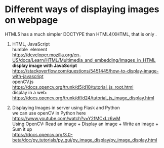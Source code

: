 # Different ways of displaying images on webpage

HTML5 has a much simpler DOCTYPE than HTML4/XHTML, that is only <!DOCTYPE html>.    

1. HTML, JavaScript  
humble <img> element  
https://developer.mozilla.org/en-US/docs/Learn/HTML/Multimedia_and_embedding/Images_in_HTML   
<b> display image with JavaScript  </b>
https://stackoverflow.com/questions/5451445/how-to-display-image-with-javascript  
openCV.js  
https://docs.opencv.org/trunk/d5/d10/tutorial_js_root.html  
display in a web: https://docs.opencv.org/trunk/df/d24/tutorial_js_image_display.html  


2. Displaying Images in server using Flask and Python    
we can use openCV in Python here  
https://www.youtube.com/watch?v=Y2fMCxLz6wM  
Using OpenCV: Read an image + Display an image + Write an image + Sum it up  
https://docs.opencv.org/3.0-beta/doc/py_tutorials/py_gui/py_image_display/py_image_display.html  

